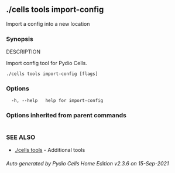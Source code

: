 ## ./cells tools import-config

Import a config into a new location

### Synopsis


DESCRIPTION

  Import config tool for Pydio Cells.


```
./cells tools import-config [flags]
```

### Options

```
  -h, --help   help for import-config
```

### Options inherited from parent commands

```
```

### SEE ALSO

* [./cells tools](./cells-tools)	 - Additional tools

###### Auto generated by Pydio Cells Home Edition v2.3.6 on 15-Sep-2021
